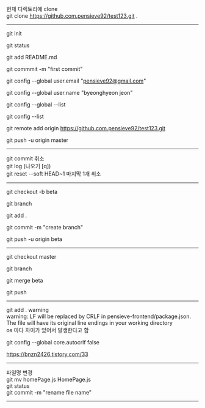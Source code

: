 
현재 디렉토리에 clone  
git clone https://github.com.pensieve92/test123.git .

------------------------------------------------------------------------

git init

git status

git add README.md

git commmit -m "first commit"

git config --global user.email "pensieve92@gmail.com"

git config --global user.name "byeonghyeon jeon"

git config --global --list

git config --list

git remote add origin https://github.com.pensieve92/test123.git

git push -u origin master

------------------------------------------------------------------------
git commit 취소  
git log (나오기 [q])  
git reset --soft HEAD~1 마지막 1개 취소  

------------------------------------------------------------------------

git checkout -b beta

git branch


git add . 

git commit -m "create branch"

git push -u origin beta

------------------------------------------------------------------------

git checkout master

git branch

git merge beta

git push

------------------------------------------------------------------------
git add . warning  
warning: LF will be replaced by CRLF in pensieve-frontend/package.json.  
The file will have its original line endings in your working directory  
os 마다 차이가 있어서 발생한다고 함

git config --global core.autocrlf false

https://bnzn2426.tistory.com/33

------------------------------------------------------------------------

파일명 변경  
git mv homePage.js HomePage.js  
git status  
git commit -m "rename file name"  

------------------------------------------------------------------------
